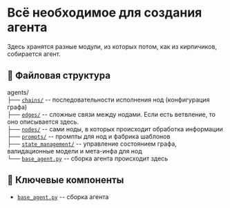 # Всё необходимое для создания агента
Здесь хранятся разные модули, из которых потом, как из кирпичиков, собирается агент. 

## 📁 Файловая структура
agents/\
├── [`chains/`](chains/) -- последовательности исполнения нод (конфигурация графа)\
├── [`edges/`](edges/) -- сложные связи между нодами. Если есть ветвление, то оно описывается здесь.\
├── [`nodes/`](nodes/) -- сами ноды, в которых происходит обработка информации\
├── [`prompts/`](prompts/) -- промпты для нод и фабрика шаблонов\
├── [`state_management/`](state_management/) -- управление состоянием графа, валидационные модели и мета-инфа для нод\
└── [`base_agent.py`](base_agent.py) -- сборка агента происходит здесь

## 🧩 Ключевые компоненты
- [`base_agent.py`](base_agent.py) -- сборка агента